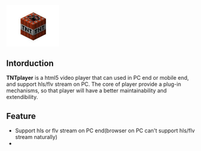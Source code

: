 <img src="https://raw.githubusercontent.com/alice52hz/TNTplayer/master/tnt.jpg" alt="TNTplayer" style="zoom:50%;" />

## Intorduction
**TNTplayer** is a html5 video player that can used in PC end or mobile end, and support hls/flv stream on PC. The core of player provide a plug-in mechanisms, so that player will have a better maintainability and extendibility.

## Feature

- Support hls or flv stream on PC end(browser on PC can't support hls/flv stream naturally)
- 
